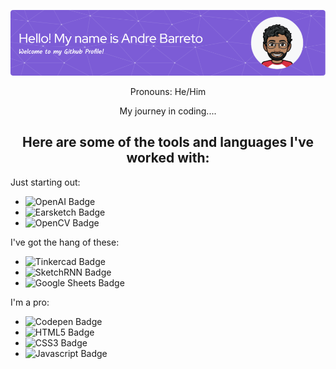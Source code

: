 ![Header](./github-header-image.png)

<div id="intro" align="center">
Pronouns: He/Him

My journey in coding....
</div>


<div align="center">

<h2>Here are some of the tools and languages I've worked with:</h2>
</div>

<div id="languages" align="left">

Just starting out:
- <img src="https://img.shields.io/badge/ChatGPT-green?style=for-the-badge&logo=openai&logoColor=white" alt="OpenAI Badge"/>
- <img src="https://img.shields.io/badge/EarSketch-purple?style=for-the-badge&logo=applemusic&logoColor=white" alt="Earsketch Badge"/>
- <img src="https://img.shields.io/badge/OpenCV-grey?style=for-the-badge&logo=opencv&logoColor=white" alt="OpenCV Badge"/>

I've got the hang of these:
- <img src="https://img.shields.io/badge/Tinkercad-lightblue?style=for-the-badge&logo=tinkercad&logoColor=white" alt="Tinkercad Badge"/>
- <td align="center"><img src="https://img.shields.io/badge/AI Art-orange?style=for-the-badge&logo=excalidraw&logoColor=white" alt="SketchRNN Badge"/>
- <img src="https://img.shields.io/badge/Google Sheets-darkgreen?style=for-the-badge&logo=googlesheets&logoColor=white" alt="Google Sheets Badge"/>
  
I'm a pro:
- <img src="https://img.shields.io/badge/Codepen-pink?style=for-the-badge&logo=codepen&logoColor=white" alt="Codepen Badge"/>
- <img src="https://img.shields.io/badge/HTML5-red?style=for-the-badge&logo=HTML5&logoColor=white" alt="HTML5 Badge"/>
- <img src="https://img.shields.io/badge/CSS3-blue?style=for-the-badge&logo=CSS3&logoColor=white" alt="CSS3 Badge"/>
- <img src="https://img.shields.io/badge/Javascript-yellow?style=for-the-badge&logo=javascript&logoColor=white" alt="Javascript Badge"/>

</div>

